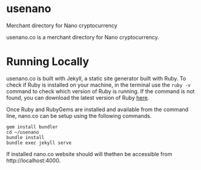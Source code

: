 # usenano
Merchant directory for Nano cryptocurrency

usenano.co is a merchant directory for Nano cryptocurrency.

# Running Locally
usenano.co is built with Jekyll, a static site generator built with Ruby. To check if Ruby is installed on your machine, in the terminal use the `ruby -v` command to check which version of Ruby is running. If the command is not found, you can download the latest version of Ruby [here](https://www.ruby-lang.org/en/downloads/). 

Once Ruby and RubyGems are installed and available from the command line, nano.co can be setup using the following commands.

```
gem install bundler
cd ~/usenano
bundle install
bundle exec jekyll serve
```
If installed  nano.co website should will thethen be accessible from http://localhost:4000.
